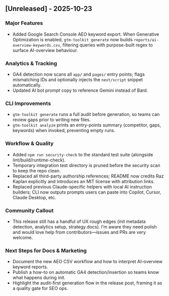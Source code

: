 
## [Unreleased] - 2025-10-23

### Major Features
- Added Google Search Console AEO keyword export. When Generative Optimization is enabled, `gtm-toolkit generate` now builds `reports/ai-overview-keywords.csv`, filtering queries with purpose-built regex to surface AI-overview behaviour.

### Analytics & Tracking
- GA4 detection now scans all `app/` and `pages/` entry points; flags mismatching IDs and optionally injects the `next/script` snippet automatically.
- Updated AI bot prompt copy to reference Gemini instead of Bard.

### CLI Improvements
- `gtm-toolkit generate` runs a full audit before generation, so teams can review gaps prior to writing new files.
- `gtm-toolkit analyze` prints an entry-points summary (competitor, gaps, keywords) when invoked, preventing empty runs.

### Workflow & Quality
- Added `npm run security-check` to the standard test suite (alongside lint/build/runtime-check).
- Temporary integration test directory is pruned before the security scan to keep the repo clean.
- Replaced all third-party authorship references; README now credits Raz Kaplan explicitly and introduces an MIT license with attribution links.
- Replaced previous Claude-specific helpers with local AI instruction builders; CLI now outputs prompts users can paste into Copilot, Cursor, Claude Desktop, etc.

### Community Callout
- This release still has a handful of UX rough edges (init metadata detection, analytics setup, strategy docs). I’m aware they need polish and would love help from contributors—issues and PRs are very welcome.

### Next Steps for Docs & Marketing
- Document the new AEO CSV workflow and how to interpret AI-overview keyword reports.
- Publish a how-to on automatic GA4 detection/insertion so teams know what happens during init.
- Highlight the audit-first generation flow in the release post, framing it as a quality gate for SEO ops.
